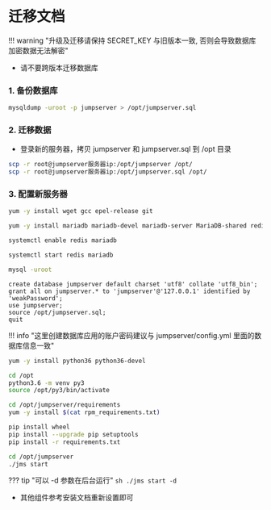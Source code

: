 # 迁移文档

!!! warning "升级及迁移请保持 SECRET_KEY 与旧版本一致, 否则会导致数据库加密数据无法解密"

- 请不要跨版本迁移数据库

### 1. 备份数据库

```sh
mysqldump -uroot -p jumpserver > /opt/jumpserver.sql
```

### 2. 迁移数据

- 登录新的服务器，拷贝 jumpserver 和 jumpserver.sql 到 /opt 目录

```sh
scp -r root@jumpserver服务器ip:/opt/jumpserver /opt/
scp -r root@jumpserver服务器ip:/opt/jumpserver.sql /opt/
```

### 3. 配置新服务器

```sh
yum -y install wget gcc epel-release git
```

```sh
yum -y install mariadb mariadb-devel mariadb-server MariaDB-shared redis
```

```sh
systemctl enable redis mariadb
```

```sh
systemctl start redis mariadb
```

```sh
mysql -uroot
```

```mysql
create database jumpserver default charset 'utf8' collate 'utf8_bin';
grant all on jumpserver.* to 'jumpserver'@'127.0.0.1' identified by 'weakPassword';
use jumpserver;
source /opt/jumpserver.sql;
quit
```

!!! info "这里创建数据库应用的账户密码建议与 jumpserver/config.yml 里面的数据库信息一致"

```sh
yum -y install python36 python36-devel
```

```sh
cd /opt
python3.6 -m venv py3
source /opt/py3/bin/activate
```

```sh
cd /opt/jumpserver/requirements
yum -y install $(cat rpm_requirements.txt)
```

```sh
pip install wheel
pip install --upgrade pip setuptools
pip install -r requirements.txt
```

```sh
cd /opt/jumpserver
./jms start
```

??? tip "可以 -d 参数在后台运行"
    ```sh
    ./jms start -d  
    ```

- 其他组件参考安装文档重新设置即可
